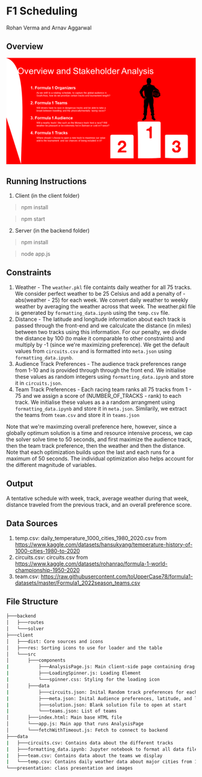 # F1 Scheduling
Rohan Verma and Arnav Aggarwal

## Overview
![Overview](./presentation/picture/Slide2.PNG)

## Running Instructions
1. Client (in the client folder)
> npm install

> npm start

2. Server (in the backend folder)
>npm install

>node app.js

## Constraints
1. Weather - The `weather.pkl` file containts daily weather for all 75 tracks. We consider perfect weather to be 25 Celsius and add a penalty of -abs(weather - 25) for each week. We convert daily weather to weekly weather by averaging the weather across that week. The weather.pkl file is generated by `formatting_data.ipynb` using the `temp.csv` file.
2. Distance - The latitude and longitude information about each track is passed through the front-end and we calculcate the distance (in miles) between two tracks using this information. For our penalty, we divide the distance by 100 (to make it comparable to other constraints) and multiply by -1 (since we're maximizing preference). We get the default values from `circuits.csv` and is formatted into `meta.json` using `formatting_data.ipynb`.
3. Audience Track Preferences - The audience track preferences range from 1-10 and is provided through through the front end. We initialise these values as random integers using `formatting_data.ipynb` and store it in `circuits.json`.
4. Team Track Preferences - Each racing team ranks all 75 tracks from 1 - 75 and we assign a score of (NUMBER_OF_TRACKS - rank) to each track. We initialise these values as a a random arrangment using `formatting_data.ipynb` and store it in `meta.json`. Similarily, we extract the teams from `team.csv` and store it in `teams.json`

Note that we're maximzing overall preference here, however, since a globally optimum solution is a time and resource intensive process, we cap the solver solve time to 50 seconds, and first maximize the audience track, then the team track preference, then the weather and then the distance. Note that each optimization builds upon the last and each runs for a maximum of 50 seconds. The individual optimization also helps account for the different magnitude of variables.

## Output
A tentative schedule with week, track, average weather during that week, distance traveled from the previous track, and an overall preference score.

## Data Sources
1. temp.csv: daily_temperature_1000_cities_1980_2020.csv from https://www.kaggle.com/datasets/hansukyang/temperature-history-of-1000-cities-1980-to-2020
2. circuits.csv: circuits.csv from https://www.kaggle.com/datasets/rohanrao/formula-1-world-championship-1950-2020
3. team.csv: https://raw.githubusercontent.com/toUpperCase78/formula1-datasets/master/Formula1_2022season_teams.csv

## File Structure
```bash
├───backend
│   ├───routes
│   └───solver
├───client
│   ├───dist: Core sources and icons
│   ├───res: Sorting icons to use for loader and the table
│   └───src
│       ├───components
|           ├───AnalysisPage.js: Main client-side page containing drag-and-drop element for team-track preferences and input boxes for latitude, longitude, and audience preferences for every track and input boxes for the start week and number of races. The page has a submit button that sends the data to the server and loads up the resulting overall solution score all with desired weeks, tracks, weather for that week and track, and distance from the previous track to the next. 
|           ├───LoadingSpinner.js: Loading Element 
|           └───spinner.css: Styling for the loading icon
│       ├───data
|           ├───circuits.json: Inital Random track preferences for each team
|           ├───meta.json: Inital Audience preferences, latitude, and longitude for each track 
|           ├───solution.json: Blank solution file to open at start 
|           └───teams.json: List of teams
│       ├───index.html: Main base HTML file 
│       └───app.js: Main app that runs AnalysisPage
│       └───fetchWithTimeout.js: Fetch to connect to backend
├───data
|   ├───circuits.csv: Contains data about the different tracks
|   ├───formatting_data.ipynb: Jupyter notebook to format all data files 
|   ├───team.csv: Contains data about the teams we display 
|   └───temp.csv: Contains daily weather data about major cities from 1980
└───presentation: class presentation and images
```
